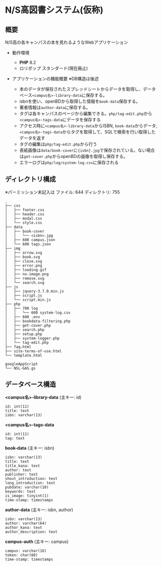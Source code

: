 # N/S高図書システム(仮称)
## 概要

N/S高の各キャンパスの本を見れるようなWebアプリケーション

- 動作環境
    - **PHP** 8.2<br>
    - ロリポップ スタンダード(現在廃止)

- アプリケーションの機能概要 ※DB構造は後述
    -  本のデータが保存されたスプレッドシートからデータを取得し、データベース`<campus名>-library-data`に保存する。
    - isbnを使い、openBDから取得した情報を`book-data`保存する。
    - 著者情報は`author-data`に保存する。
    - タグは各キャンパスのページから編集できる。`php/tag-edit.php`から`<campus名>-tags-data`にデータを保存する
    - アクセス時に`<campus名>-library-data`からISBN, `book-data`からデータ, `<campus名>-tags-data`からタグを取得して、SQLで検索を行い取得したデータを返す
    - タグの編集は`php/tag-edit.php`から行う
    - 表紙画像は`data/book-cover`に`{isbn}.jpg`で保存されている。ない場合は`get-cover.php`からopenBDの画像を取得し保存する。
    - エラーログは`php/log/system-log.csv`に保存される

## ディレクトリ構成
※パーミッション未記入は ファイル: 644 ディレクトリ: 755
```
.
├── css
│   ├── footer.css
│   ├── header.css
│   ├── modal.css
│   └── style.css
├── data
│   ├── book-cover
│   │   └── <isbn>.jpg
│   ├── 600 campus.json
│   └── 600 tags.json
├── img
│   ├── arrow.svg
│   ├── book.svg
│   ├── close.svg
│   ├── error.png
│   ├── loading.gif
│   ├── no-image.png
│   ├── remove.svg
│   └── search.svg
├── js
│   ├── jquery-3.7.0.min.js
│   ├── script.js
│   └── script.min.js
├── php
│   ├── 700 log
│   │   └── 600 system-log.csv
│   ├── 600 .env
│   ├── bookdata-filtering.php
│   ├── get-cover.php
│   ├── search.php
│   ├── setup.php
│   ├── system-logger.php
│   └── tag-edit.php
├── faq.html
├── site-terms-of-use.html
└── template.html
```

```
googleAppScript
└── NSL-GAS.gs
```

## データベース構造

**<campus名>-library-data** (主キー: id)

```
id: int(11)
title: text
isbn: varchar(13)
```

**<campus名>-tags-data**

```
id: int(11)
tag: text
```

**book-data** (主キー: isbn)

```
isbn: varchar(13)
title: text
title_kana: text
author: text
publisher: text
shout_introduction: text
long_introduction: text
pubdate: varchar(10)
keywords: text
is_image: tinyint(1)
time-stamp: timestamps
```

**author-data** (主キー: isbn, author)

```
isbn: varchar(13)
author: varchar(64)
author_kana: text
author_description: text
```

**campus-auth** (主キー: campus)

```
campus: varchar(16)
token: char(60)
time-stamp: timestamps
```
